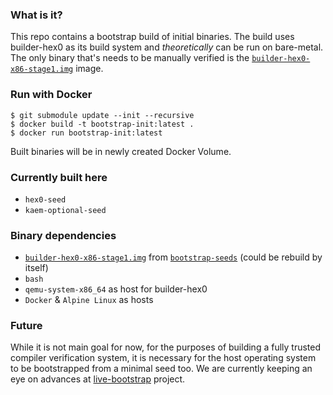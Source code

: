 ### What is it?

This repo contains a bootstrap build of initial binaries. The build uses builder-hex0 as its build system and *theoretically* can be run on bare-metal. The only binary that's needs to be manually verified is the [`builder-hex0-x86-stage1.img`](https://github.com/oriansj/bootstrap-seeds/blob/86f50139da553e988533a738b78fb20951f1456d/NATIVE/x86/builder-hex0-x86-stage1.img "builder-hex0-x86-stage1.img") image.

### Run with Docker

```console
$ git submodule update --init --recursive
$ docker build -t bootstrap-init:latest .
$ docker run bootstrap-init:latest
```

Built binaries will be in newly created Docker Volume.

### Currently built here

- `hex0-seed`
- `kaem-optional-seed`

### Binary dependencies

- [`builder-hex0-x86-stage1.img`](https://github.com/oriansj/bootstrap-seeds/blob/86f50139da553e988533a738b78fb20951f1456d/NATIVE/x86/builder-hex0-x86-stage1.img) from [`bootstrap-seeds`](https://github.com/oriansj/bootstrap-seeds) (could be rebuild by itself)
- `bash`
- `qemu-system-x86_64` as host for builder-hex0
- `Docker` & `Alpine Linux` as hosts

### Future

While it is not main goal for now, for the purposes of building a fully trusted compiler verification system, it is necessary for the host operating system to be bootstrapped from a minimal seed too. We are currently keeping an eye on advances at [live-bootstrap](https://github.com/fosslinux/live-bootstrap) project.
